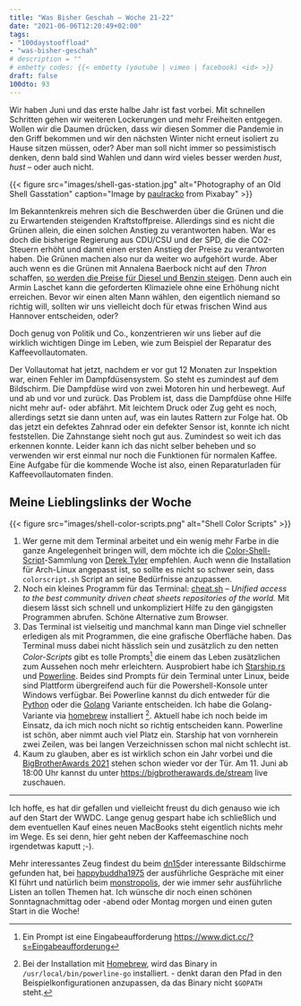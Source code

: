 ```yaml
---
title: "Was Bisher Geschah – Woche 21-22"
date: "2021-06-06T12:20:49+02:00"
tags:
- "100daystooffload"
- "was-bisher-geschah"
# description = ""
# embetty codes: {{< embetty (youtube | vimeo | facebook) <id> >}}
draft: false
100dto: 93
---
```



Wir haben Juni und das erste halbe Jahr ist fast vorbei. Mit schnellen Schritten gehen wir weiteren Lockerungen und mehr Freiheiten entgegen. Wollen wir die Daumen drücken, dass wir diesen Sommer die Pandemie in den Griff bekommen und wir den nächsten Winter nicht erneut isoliert zu Hause sitzen müssen, oder? Aber man soll nicht immer so pessimistisch denken, denn bald sind Wahlen und dann wird vieles besser werden *hust*, *hust* &ndash; oder auch nicht.

{{< figure src="images/shell-gas-station.jpg" alt="Photography of an Old Shell Gasstation" caption="Image by [paulracko](https://pixabay.com/users/paulracko-1147268/)</a> from Pixabay" >}}

Im Bekanntenkreis mehren sich die Beschwerden über die Grünen und die zu Erwartenden steigenden Kraftstoffpreise. Allerdings sind es nicht die Grünen allein, die einen solchen Anstieg zu verantworten haben. War es doch die bisherige Regierung aus CDU/CSU und der SPD, die die CO2-Steuern erhöht und damit einen ersten Anstieg der Preise zu verantworten haben. Die Grünen machen also nur da weiter wo aufgehört wurde. Aber auch wenn es die Grünen mit Annalena Baerbock nicht auf den *Thron* schaffen, [so werden die Preise für Diesel und Benzin steigen](https://www.volksverpetzer.de/analyse/spritpreis-klimaheuchler/). Denn auch ein Armin Laschet kann die geforderten Klimaziele ohne eine Erhöhung nicht erreichen. Bevor wir einen alten Mann wählen, den eigentlich niemand so richtig will, sollten wir uns vielleicht doch für etwas frischen Wind aus Hannover entscheiden, oder?

Doch genug von Politik und Co., konzentrieren wir uns lieber auf die wirklich wichtigen Dinge im Leben, wie zum Beispiel der Reparatur des Kaffeevollautomaten.

Der Vollautomat hat jetzt, nachdem er vor gut 12 Monaten zur Inspektion war, einen Fehler im Dampfdüsensystem. So steht es zumindest auf dem Bildschirm. Die Dampfdüse wird von zwei Motoren hin und herbewegt. Auf und ab und vor und zurück. Das Problem ist, dass die Dampfdüse ohne Hilfe nicht mehr auf- oder abfährt. Mit leichtem Druck oder Zug geht es noch, allerdings setzt sie dann unten auf, was ein lautes Rattern zur Folge hat. Ob das jetzt ein defektes Zahnrad oder ein defekter Sensor ist, konnte ich nicht feststellen. Die Zahnstange sieht noch gut aus. Zumindest so weit ich das erkennen konnte. Leider kann ich das nicht selber beheben und so verwenden wir erst einmal nur noch die Funktionen für normalen Kaffee. Eine Aufgabe für die kommende Woche ist also, einen Reparaturladen für Kaffeevollautomaten finden.

## Meine Lieblingslinks der Woche

{{< figure src="images/shell-color-scripts.png" alt="Shell Color Scripts" >}}

1. Wer gerne mit dem Terminal arbeitet und ein wenig mehr Farbe in die ganze Angelegenheit bringen will, dem möchte ich die [Color-Shell-Script](https://gitlab.com/dwt1/shell-color-scripts)-Sammlung von [Derek Tyler](https://distrotube.com) empfehlen. Auch wenn die Installation für Arch-Linux angepasst ist, so sollte es nicht so schwer sein, dass `colorscript.sh` Script an seine Bedürfnisse anzupassen.
2. Noch ein kleines Programm für das Terminal: [cheat.sh](https://github.com/chubin/cheat.sh) &ndash; *Unified access to the best community driven cheat sheets repositories of the world.* Mit diesem lässt sich schnell und unkompliziert Hilfe zu den gängigsten Programmen abrufen. Schöne Alternative zum Browser.
3. Das Terminal ist vielseitig und manchmal kann man Dinge viel schneller erledigen als mit Programmen, die eine grafische Oberfläche haben. Das Terminal muss dabei nicht hässlich sein und zusätzlich zu den netten *Color-Scripts* gibt es tolle Prompts[^1] die einem das Leben zusätzlichen zum Aussehen noch mehr erleichtern. Ausprobiert habe ich [Starship.rs](https://starship.rs/) und [Powerline](https://github.com/b-ryan/powerline-shell). Beides sind Prompts für dein Terminal unter Linux, beide sind Plattform übergreifend auch für die Powershell-Konsole unter Windows verfügbar. Bei Powerline kannst du dich entweder für die [Python](https://github.com/b-ryan/powerline-shell) oder die [Golang](https://github.com/justjanne/powerline-go) Variante entscheiden. Ich habe die Golang-Variante via [homebrew](https://formulae.brew.sh/formula/powerline-go#default) installiert [^2]. Aktuell habe ich noch beide im Einsatz, da ich mich noch nicht so richtig entscheiden kann. Powerline ist schön, aber nimmt auch viel Platz ein. Starship hat von vornherein zwei Zeilen, was bei langen Verzeichnissen schon mal nicht schlecht ist.
4. Kaum zu glauben, aber es ist wirklich schon ein Jahr vorbei und die [BigBrotherAwards 2021](https://bigbrotherawards.de/) stehen schon wieder vor der Tür. Am 11. Juni ab 18:00 Uhr kannst du unter <https://bigbrotherawards.de/stream> live zuschauen.

---

Ich hoffe, es hat dir gefallen und vielleicht freust du dich genauso wie ich auf den Start der WWDC. Lange genug gespart habe ich schließlich und dem eventuellen Kauf eines neuen MacBooks steht eigentlich nichts mehr im Wege. Es sei denn, hier geht neben der Kaffeemaschine noch irgendetwas kaputt ;-).

Mehr interessantes Zeug findest du beim [dn15](https://dn15.de/links-am-sonntag-ausgabe-10/)der interessante Bildschirme gefunden hat, bei [happybuddha1975](https://happybuddha1975.de/22-kw-2021/) der ausführliche Gespräche mit einer KI führt und natürlich beim [monstropolis](https://monstropolis.wordpress.com/2021/06/04/krims-krams-207/), der wie immer sehr ausführliche Listen an tollen Themen hat. Ich wünsche dir noch einen schönen Sonntagnachmittag oder -abend oder Montag morgen und einen guten Start in die Woche!


[^1]: Ein Prompt ist eine Eingabeaufforderung <https://www.dict.cc/?s=Eingabeaufforderung>
[^2]: Bei der Installation mit [Homebrew](https://brew.sh), wird das Binary in `/usr/local/bin/powerline-go` installiert. - denkt daran den Pfad in den Beispielkonfigurationen anzupassen, da das Binary nicht `$GOPATH` steht.